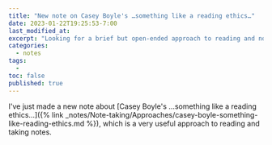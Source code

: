 ```yaml
---
title: "New note on Casey Boyle's …something like a reading ethics…"
date: 2023-01-22T19:25:53-7:00
last_modified_at:  
excerpt: "Looking for a brief but open-ended approach to reading and note-taking? Try Casey Boyle's suggestions!"  
categories: 
  - notes
tags: 
  -   
toc: false
published: true
---
```

I've just made a new note about [Casey Boyle's …something like a reading ethics…]({% link _notes/Note-taking/Approaches/casey-boyle-something-like-reading-ethics.md %}), which is a very useful approach to reading and taking notes.  